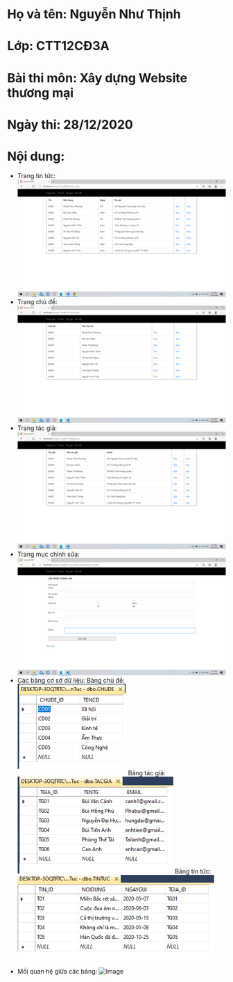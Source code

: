 # Họ và tên: Nguyễn Như Thịnh
# Lớp: CTT12CĐ3A
# Bài thi môn: Xây dựng Website thương mại
# Ngày thi: 28/12/2020
# Nội dung:
- Trang tin tức:
![Image](TT.png)
- Trang chủ đề:
![Image](CD.png)
- Trang tác giả:
![Image](TG.png)
- Trang mục chỉnh sửa:
![Image](chinhsua1.jpg)
- Các bảng cơ sở dữ liệu:
Bảng chủ đề:
![Image](chude.png)
Bảng tác giả:
![Image](tacgia.png)
Bảng tin tức:
![Image](tintuc.png)
- Mối quan hệ giữa các bảng:
![Image](crepo.png)
